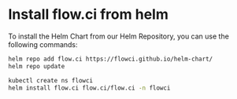 # Install flow.ci from helm

To install the Helm Chart from our Helm Repository, you can use the following commands:

```bash
helm repo add flow.ci https://flowci.github.io/helm-chart/
helm repo update

kubectl create ns flowci
helm install flow.ci flow.ci/flow.ci -n flowci
```